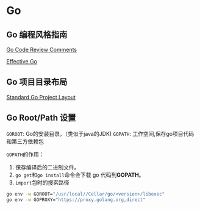 # Go

## Go 编程风格指南

[Go Code Review Comments](https://github.com/golang/go/wiki/CodeReviewComments)

[Effective Go](https://go.dev/doc/effective_go)

## Go 项目目录布局

[Standard Go Project Layout](https://github.com/golang-standards/project-layout/blob/master/README_zh.md)

## Go Root/Path 设置

`GOROOT`: Go的安装目录，（类似于java的JDK)
`GOPATH`: 工作空间,保存go项目代码和第三方依赖包

`GOPATH`的作用：

1. 保存编译后的二进制文件。
2. `go get`和`go install`命令会下载 go 代码到**GOPATH**。
3. `import`包时的搜索路径

```sh
go env -w GOROOT="/usr/local//Cellar/go/<version>/libexec"
go env -w GOPROXY="https://proxy.golang.org,direct"
```
